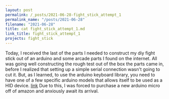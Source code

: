 ```yaml
---
layout: post
permalink: /_posts/2021-06-28-fight_stick_attempt_1
permalink_name: "/posts/2021-06-28"
filename: "2021-06-28"
title: cat fight_stick_attempt_1.md
link_title: fight_stick_attempt_1
projects: fight_stick
---
```

Today, I received the last of the parts I needed to construct my diy fight stick out of an arduino and some arcade parts I found on the internet.
All was going well constructing the rough test out of the box the parts came in, before I realized that setting up a simple serial connection wasn't going to cut it. But, as I learned, to use the arduino keyboard library, you need to have one of a few specific arduino models that allows itself to be used as a HID device. [link](https://www.okdo.com/project/arduino-hid/?ok_ts=1625369420237)
Due to this, I was forced to purchase a new arduino micro off of amazon and anxiously await its arrival.